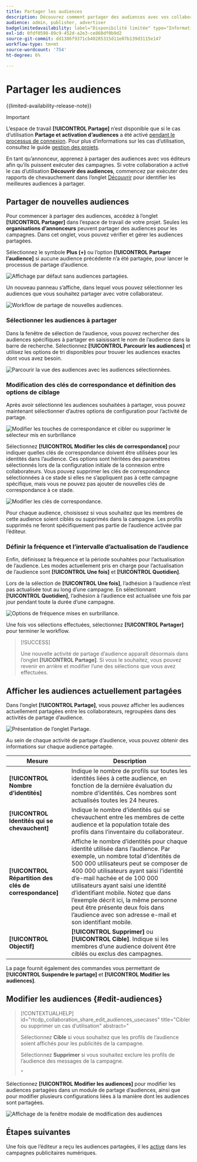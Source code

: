 ```yaml
---
title: Partager les audiences
description: Découvrez comment partager des audiences avec vos collaborateurs pour les campagnes publicitaires.
audience: admin, publisher, advertiser
badgelimitedavailability: label="Disponibilité limitée" type="Informative" url="https://helpx.adobe.com/fr/legal/product-descriptions/real-time-customer-data-platform-collaboration.html newtab=true"
exl-id: 0fdf0598-89c9-452d-a2e3-ce868df0b9d2
source-git-commit: dd1386f9371cb40285315d11e07b139d3115e147
workflow-type: tm+mt
source-wordcount: '754'
ht-degree: 6%

---
```


# Partager les audiences

{{limited-availability-release-note}}

>[!IMPORTANT]
>
>L’espace de travail **[!UICONTROL Partage]** n’est disponible que si le cas d’utilisation **Partage et activation d’audiences** a été activé [pendant le processus de connexion](../connect/establishing-connections.md#connection-settings). Pour plus d’informations sur les cas d’utilisation, consultez le guide [gestion des projets](./manage-projects.md#project-use-cases).

En tant qu’annonceur, apprenez à partager des audiences avec vos éditeurs afin qu’ils puissent exécuter des campagnes. Si votre collaboration a activé le cas d’utilisation **Découvrir des audiences**, commencez par exécuter des rapports de chevauchement dans l’onglet [Découvrir](/help/guide/collaborate/discover.md) pour identifier les meilleures audiences à partager.

## Partager de nouvelles audiences

Pour commencer à partager des audiences, accédez à l’onglet **[!UICONTROL Partager]** dans l’espace de travail de votre projet. Seules les **organisations d’annonceurs** peuvent partager des audiences pour les campagnes. Dans cet onglet, vous pouvez vérifier et gérer les audiences partagées.

Sélectionnez le symbole **Plus (+)** ou l’option **[!UICONTROL Partager l’audience]** si aucune audience précédente n’a été partagée, pour lancer le processus de partage d’audience.

![Affichage par défaut sans audiences partagées.](/help/assets/collaborate/share/share-new-audiences.png)

Un nouveau panneau s’affiche, dans lequel vous pouvez sélectionner les audiences que vous souhaitez partager avec votre collaborateur.

![Workflow de partage de nouvelles audiences.](/help/assets/collaborate/share/share-audiences-workflow.png)

### Sélectionner les audiences à partager

Dans la fenêtre de sélection de l’audience, vous pouvez rechercher des audiences spécifiques à partager en saisissant le nom de l’audience dans la barre de recherche. Sélectionnez **[!UICONTROL Parcourir les audiences]** et utilisez les options de tri disponibles pour trouver les audiences exactes dont vous avez besoin.

![Parcourir la vue des audiences avec les audiences sélectionnées.](/help/assets/collaborate/share/browse-audiences-view.png)

### Modification des clés de correspondance et définition des options de ciblage

Après avoir sélectionné les audiences souhaitées à partager, vous pouvez maintenant sélectionner d’autres options de configuration pour l’activité de partage.

![Modifier les touches de correspondance et cibler ou supprimer le sélecteur mis en surbrillance](/help/assets/collaborate/share/match-keys-and-targeting.png)

Sélectionnez **[!UICONTROL Modifier les clés de correspondance]** pour indiquer quelles clés de correspondance doivent être utilisées pour les identités dans l’audience. Ces options sont héritées des paramètres sélectionnés lors de la configuration initiale de la connexion entre collaborateurs. Vous pouvez supprimer les clés de correspondance sélectionnées à ce stade si elles ne s’appliquent pas à cette campagne spécifique, mais vous ne pouvez pas ajouter de nouvelles clés de correspondance à ce stade.

![Modifier les clés de correspondance.](/help/assets/collaborate/share/update-match-keys.png)

Pour chaque audience, choisissez si vous souhaitez que les membres de cette audience soient ciblés ou supprimés dans la campagne. Les profils supprimés ne feront spécifiquement pas partie de l’audience activée par l’éditeur.

### Définir la fréquence et l’intervalle d’actualisation de l’audience

Enfin, définissez la fréquence et la période souhaitées pour l’actualisation de l’audience. Les modes actuellement pris en charge pour l’actualisation de l’audience sont **[!UICONTROL Une fois]** et **[!UICONTROL Quotidien]**.

Lors de la sélection de **[!UICONTROL Une fois]**, l’adhésion à l’audience n’est pas actualisée tout au long d’une campagne. En sélectionnant **[!UICONTROL Quotidien]**, l’adhésion à l’audience est actualisée une fois par jour pendant toute la durée d’une campagne.

![Options de fréquence mises en surbrillance.](/help/assets/collaborate/share/audience-refresh-frequency.png)

Une fois vos sélections effectuées, sélectionnez **[!UICONTROL Partager]** pour terminer le workflow.

>[!SUCCESS]
>
>Une nouvelle activité de partage d’audience apparaît désormais dans l’onglet **[!UICONTROL Partage]**. Si vous le souhaitez, vous pouvez revenir en arrière et modifier l’une des sélections que vous avez effectuées.

## Afficher les audiences actuellement partagées

Dans l’onglet **[!UICONTROL Partage]**, vous pouvez afficher les audiences actuellement partagées entre les collaborateurs, regroupées dans des activités de partage d’audience.

![Présentation de l’onglet Partage.](/help/assets/collaborate/share/share-tab-overview.png)

<!--

The banner at the top of the page shows figures across all audience sharing activities. 

![The hero banner in the sharing tab.](/help/assets/collaborate/share/share-hero-banner.png)


|Metric | Description |
|---------|----------|
| **[!UICONTROL Shared audiences]** | Indicates the number of audiences shared between collaborators in this project, across all audience sharing modules. |
| **[!UICONTROL Estimated addressable reach]** | Indicates the approximate number of profiles that you can reach across all the audiences that are currently shared in the project. [TODO: ADD INFORMATION ABOUT HOW THIS IS CALCULATED] |
| **[!UICONTROL Target identities]** | The number of identities across all audiences shared in this project for which you selected to target the profiles. |
| **[!UICONTROL Suppress identities]** | The number of identities across all audiences shared in this project for which you selected to suppress the profiles and thereby not target them in campaigns. |

-->

Au sein de chaque activité de partage d’audience, vous pouvez obtenir des informations sur chaque audience partagée.

| Mesure | Description |
|---------|----------|
| **[!UICONTROL Nombre d’identités]** | Indique le nombre de profils sur toutes les identités liées à cette audience, en fonction de la dernière évaluation du nombre d’identités. Ces nombres sont actualisés toutes les 24 heures. |
| **[!UICONTROL Identités qui se chevauchent]** | Indique le nombre d’identités qui se chevauchent entre les membres de cette audience et la population totale des profils dans l’inventaire du collaborateur. |
| **[!UICONTROL Répartition des clés de correspondance]** | Affiche le nombre d’identités pour chaque identité utilisée dans l’audience. Par exemple, un nombre total d’identités de 500 000 utilisateurs peut se composer de 400 000 utilisateurs ayant saisi l’identité d’e-mail hachée et de 100 000 utilisateurs ayant saisi une identité d’identifiant mobile. Notez que dans l’exemple décrit ici, la même personne peut être présente deux fois dans l’audience avec son adresse e-mail et son identifiant mobile. |
| **[!UICONTROL Objectif]** | **[!UICONTROL Supprimer]** ou **[!UICONTROL Cible]**. Indique si les membres d’une audience doivent être ciblés ou exclus des campagnes. |

La page fournit également des commandes vous permettant de **[!UICONTROL Suspendre le partage]** et **[!UICONTROL Modifier les audiences]**.

## Modifier les audiences {#edit-audiences}

>[!CONTEXTUALHELP]
>id="rtcdp_collaboration_share_edit_audiences_usecases"
>title="Cibler ou supprimer un cas d’utilisation"
>abstract="<p>Sélectionnez **Cible** si vous souhaitez que les profils de l’audience soient affichés pour les publicités de la campagne.</p> <p>Sélectionnez **Supprimer** si vous souhaitez exclure les profils de l’audience des messages de la campagne.</p>"

Sélectionnez **[!UICONTROL Modifier les audiences]** pour modifier les audiences partagées dans un module de partage d’audiences, ainsi que pour modifier plusieurs configurations liées à la manière dont les audiences sont partagées.

![Affichage de la fenêtre modale de modification des audiences](/help/assets/collaborate/share/edit-audiences-modal.png)

<!--

Search for audiences that you want to add to the sharing module. 

For each audience, you can select whether you'd like to target or suppress those profiles in campaigns. 

To remove an audience from the sharing module, select the trash can icon [TODO: add spectrum icon and folder].

Select how often you would like the audience membership to be refreshed and the date range within which you want the membership of the audience to be refreshed. 

TODO: are there any limitations for frequency in the M1 release?

-->

## Étapes suivantes

Une fois que l’éditeur a reçu les audiences partagées, il les [active](/help/guide/collaborate/activate.md) dans les campagnes publicitaires numériques.

